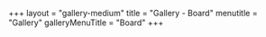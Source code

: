 +++
layout = "gallery-medium"
title = "Gallery - Board"
menutitle = "Gallery"
galleryMenuTitle = "Board"
+++

